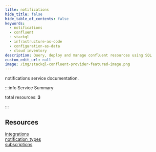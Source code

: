 ```yaml
---
title: notifications
hide_title: false
hide_table_of_contents: false
keywords:
  - notifications
  - confluent
  - stackql
  - infrastructure-as-code
  - configuration-as-data
  - cloud inventory
description: Query, deploy and manage confluent resources using SQL
custom_edit_url: null
image: /img/stackql-confluent-provider-featured-image.png
---
```


notifications service documentation.

:::info Service Summary

<div class="row">
<div class="providerDocColumn">
<span>total resources:&nbsp;<b>3</b></span><br />
</div>
</div>

:::

## Resources
<div class="row">
<div class="providerDocColumn">
<a href="/services/notifications/integrations/">integrations</a><br />
<a href="/services/notifications/notification_types/">notification_types</a>
</div>
<div class="providerDocColumn">
<a href="/services/notifications/subscriptions/">subscriptions</a>
</div>
</div>